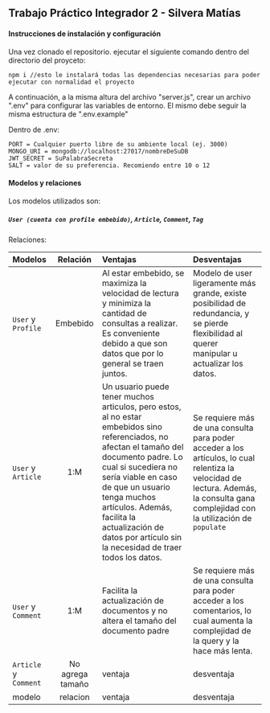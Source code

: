 ## Trabajo Práctico Integrador 2 - Silvera Matías
#### Instrucciones de instalación y configuración
Una vez clonado el repositorio. ejecutar el siguiente comando dentro del directorio del proyceto:

```
npm i //esto le instalará todas las dependencias necesarias para poder ejecutar con normalidad el proyecto
```

A continuación, a la misma altura del archivo "server.js", crear un archivo ".env" para configurar las variables de entorno. El mismo debe seguir la misma estructura de ".env.example"

Dentro de .env:

```
PORT = Cualquier puerto libre de su ambiente local (ej. 3000)
MONGO_URI = mongodb://localhost:27017/nombreDeSuDB
JWT_SECRET = SuPalabraSecreta
SALT = valor de su preferencia. Recomiendo entre 10 o 12
```

#### Modelos y relaciones

Los modelos utilizados son:

##### `User (cuenta con profile embebido)`, `Article`, `Comment`, `Tag`

Relaciones:

| Modelos | Relación | Ventajas | Desventajas |
| :---         |     :---:      |:---          |:---|
| `User` y `Profile`  | Embebido     | Al estar embebido, se maximiza la velocidad de lectura y minimiza la cantidad de consultas a realizar. Es conveniente debido a que son datos que por lo general se traen juntos.|  Modelo de user ligeramente más grande, existe posibilidad de redundancia, y se pierde flexibilidad al querer manipular u actualizar los datos.  |
| `User` y `Article`     | 1:M    | Un usuario puede tener muchos articulos, pero estos, al no estar embebidos sino referenciados, no afectan el tamaño del documento padre. Lo cual si sucediera no sería viable en caso de que un usuario tenga muchos artículos. Además, facilita la actualización de datos por artículo sin la necesidad de traer todos los datos.     |  Se requiere más de una consulta para poder acceder a los artículos, lo cual relentiza la velocidad de lectura. Además, la consulta gana complejidad con la utilización de `populate`  |
| `User` y `Comment`     | 1:M       | Facilita la actualización de documentos y no altera el tamaño del documento padre| Se requiere más de una consulta para poder acceder a los comentarios, lo cual aumenta la complejidad de la query y la hace más lenta.  |
| `Article` y `Comment`     | No agrega tamaño       | ventaja      |  desventaja  |
| modelo     | relacion       | ventaja      |  desventaja  |
